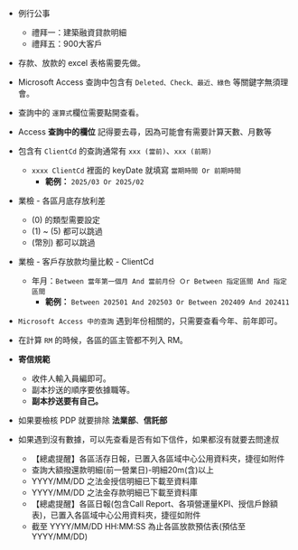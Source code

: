 - 例行公事
    - 禮拜一：建築融資貸款明細
    - 禮拜五：900大客戶

- 存款、放款的 excel 表格需要先做。

- Microsoft Access 查詢中包含有 `Deleted、Check、最近、綠色` 等關鍵字無須理會。

- 查詢中的 `運算式`欄位需要點開查看。

- Access **查詢中的欄位** 記得要去尋，因為可能會有需要計算天數、月數等

- 包含有 `ClientCd` 的查詢通常有 `xxx (當前)`、`xxx (前期)` 
    - `xxxx ClientCd` 裡面的 keyDate 就填寫 `當期時間 Or 前期時間`
        - **範例：** `2025/03 Or 2025/02`

- 業檢 - 各區月底存放利差
    - (0) 的類型需要設定
    - (1) ~ (5) 都可以跳過
    - (幣別) 都可以跳過

- 業檢 - 客戶存放款均量比較 - ClientCd
    - 年月：`Between 當年第一個月 And 當前月份 Ｏr Between 指定區間 And 指定區間`
        - **範例：** `Between 202501 And 202503 Or Between 202409 And 202411` 

- `Microsoft Access 中的查詢` 遇到年份相關的，只需要查看今年、前年即可。

- 在計算 `RM` 的時候，各區的區主管都不列入 RM。

- **寄信規範**
    - 收件人輸入員編即可。
    - 副本抄送的順序要依據職等。
    - **副本抄送要有自己。**

- 如果要檢核 PDP 就要排除 **法業部**、**信託部**

- 如果遇到沒有數據，可以先查看是否有如下信件，如果都沒有就要去問達叔
    - 【總處提醒】各區活存日報，已置入各區域中心公用資料夾，捷徑如附件
    - 查詢大額撥還款明細(前一營業日)-明細20m(含)以上
    - YYYY/MM/DD 之法金授信明細已下載至資料庫
    - YYYY/MM/DD 之法金存款明細已下載至資料庫
    - 【總處提醒】各區日報(包含Call Report、各項營運量KPI、授信戶餘額表)，已置入各區域中心公用資料夾，捷徑如附件
    - 截至 YYYY/MM/DD HH:MM:SS 為止各區放款預估表(預估至YYYY/MM/DD)